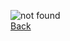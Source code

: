 <html>
  <head>
    <title>404</title>
    <link href="{{ site.baseurl }}/img/fav.png" rel="shortcut icon">
    <link href="{{ site.baseurl }}/css/style.css" rel="stylesheet" type="text/css" />
    <link href="{{ site.baseurl }}/css/responsive.css" rel="stylesheet" type="text/css" />
    <!-- - -->
    <meta content="width=device-width, initial-scale=1.0, user-scalable=no" name="viewport">
  </head>
  <body>
    <p class="notFound">
      <img src="{{ site.baseurl }}/img/404.png" alt="not found" /><br />
      <a href="{{ site.baseurl }}/" class="main" target="_top">Back</a>
    </p>
  </body>
</html>
